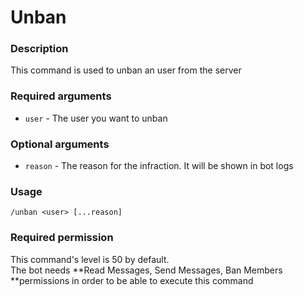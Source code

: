 # Unban

### **Description**

This command is used to unban an user from the server

### **Required arguments**

* `user` - The user you want to unban

### **Optional arguments**

* `reason` - The reason for the infraction. It will be shown in bot logs

### **Usage**

```
/unban <user> [...reason]
```

### **Required permission**

This command's level is 50 by default.\
The bot needs **Read Messages, Send Messages, Ban Members **permissions in order to be able to execute this command

